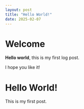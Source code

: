 ```yaml
---
layout: post
title: "Hello World!"
date: 2025-02-07
---
```


# Welcome

**Hello world**, this is my first log post.

I hope you like it!

# Hello World!

This is my first post.
